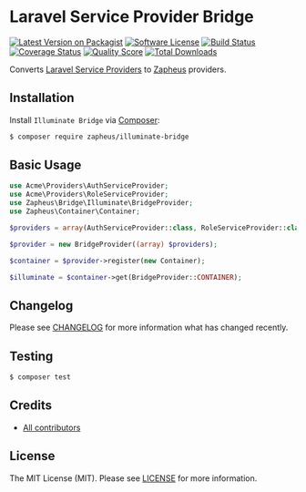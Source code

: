 # Laravel Service Provider Bridge

[![Latest Version on Packagist][ico-version]][link-packagist]
[![Software License][ico-license]][link-license]
[![Build Status][ico-travis]][link-travis]
[![Coverage Status][ico-scrutinizer]][link-scrutinizer]
[![Quality Score][ico-code-quality]][link-code-quality]
[![Total Downloads][ico-downloads]][link-downloads]

Converts [Laravel Service Providers](https://laravel.com/docs/5.5/providers) to [Zapheus](https://github.com/zapheus/zapheus) providers.

## Installation

Install `Illuminate Bridge` via [Composer](https://getcomposer.org/):

``` bash
$ composer require zapheus/illuminate-bridge
```

## Basic Usage

``` php
use Acme\Providers\AuthServiceProvider;
use Acme\Providers\RoleServiceProvider;
use Zapheus\Bridge\Illuminate\BridgeProvider;
use Zapheus\Container\Container;

$providers = array(AuthServiceProvider::class, RoleServiceProvider::class);

$provider = new BridgeProvider((array) $providers);

$container = $provider->register(new Container);

$illuminate = $container->get(BridgeProvider::CONTAINER);
```

## Changelog

Please see [CHANGELOG][link-changelog] for more information what has changed recently.

## Testing

``` bash
$ composer test
```

## Credits

- [All contributors][link-contributors]

## License

The MIT License (MIT). Please see [LICENSE][link-license] for more information.

[ico-code-quality]: https://img.shields.io/scrutinizer/g/zapheus/illuminate-bridge.svg?style=flat-square
[ico-downloads]: https://img.shields.io/packagist/dt/zapheus/illuminate-bridge.svg?style=flat-square
[ico-license]: https://img.shields.io/badge/license-MIT-brightgreen.svg?style=flat-square
[ico-scrutinizer]: https://img.shields.io/scrutinizer/coverage/g/zapheus/illuminate-bridge.svg?style=flat-square
[ico-travis]: https://img.shields.io/travis/zapheus/illuminate-bridge/master.svg?style=flat-square
[ico-version]: https://img.shields.io/packagist/v/zapheus/illuminate-bridge.svg?style=flat-square

[link-changelog]: https://github.com/zapheus/illuminate-bridge/blob/master/CHANGELOG.md
[link-code-quality]: https://scrutinizer-ci.com/g/zapheus/illuminate-bridge
[link-contributors]: https://github.com/zapheus/illuminate-bridge/contributors
[link-downloads]: https://packagist.org/packages/zapheus/illuminate-bridge
[link-license]: https://github.com/zapheus/illuminate-bridge/blob/master/LICENSE.md
[link-packagist]: https://packagist.org/packages/zapheus/illuminate-bridge
[link-scrutinizer]: https://scrutinizer-ci.com/g/zapheus/illuminate-bridge/code-structure
[link-travis]: https://travis-ci.org/zapheus/illuminate-bridge